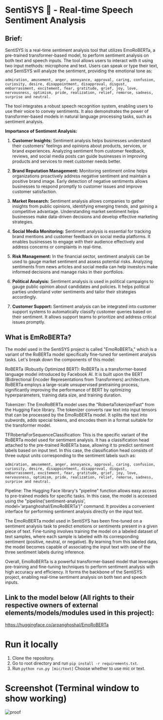 # SentiSYS 🤖 - Real-time Speech Sentiment Analysis

## Brief:
SentiSYS is a real-time sentiment analysis tool that utilizes EmoRoBERTa, a pre-trained transformer-based model, to perform sentiment analysis on both text and speech inputs. The tool allows users to interact with it using two input methods: microphone and text. Users can speak or type their text, and SentiSYS will analyze the sentiment, providing the emotional tone as:

`admiration, amusement, anger, annoyance, approval, caring, confusion, curiosity, desire, disappointment, disapproval, disgust, embarrassment, excitement, fear, gratitude, grief, joy, love, nervousness, optimism, pride, realization, relief, remorse, sadness, surprise and neutral.` 

The tool integrates a robust speech recognition system, enabling users to use their voice to convey sentiments. It also demonstrates the power of transformer-based models in natural language processing tasks, such as sentiment analysis.

**Importance of Sentiment Analysis:**

1. **Customer Insights:** Sentiment analysis helps businesses understand their customers' feelings and opinions about products, services, or brand experiences. Analyzing sentiment from customer feedback, reviews, and social media posts can guide businesses in improving products and services to meet customer needs better.

2. **Brand Reputation Management:** Monitoring sentiment online helps organizations proactively address negative sentiment and maintain a positive brand image. Early detection of negative sentiments allows businesses to respond promptly to customer issues and improve customer satisfaction.

3. **Market Research:** Sentiment analysis allows companies to gather insights from public opinions, identifying emerging trends, and gaining a competitive advantage. Understanding market sentiment helps businesses make data-driven decisions and develop effective marketing strategies.

4. **Social Media Monitoring:** Sentiment analysis is essential for tracking brand mentions and customer feedback on social media platforms. It enables businesses to engage with their audience effectively and address concerns or complaints in real-time.

5. **Risk Management:** In the financial sector, sentiment analysis can be used to gauge market sentiment and assess potential risks. Analyzing sentiments from news articles and social media can help investors make informed decisions and manage risks in their portfolios.

6. **Political Analysis:** Sentiment analysis is used in political campaigns to gauge public opinion about candidates and policies. It helps political parties understand voter sentiments and tailor their strategies accordingly.

7. **Customer Support:** Sentiment analysis can be integrated into customer support systems to automatically classify customer queries based on their sentiment. It allows support teams to prioritize and address critical issues promptly.

## What is EmRoBERTa?
The model used in the SentiSYS project is called "EmoRoBERTa," which is a variant of the RoBERTa model specifically fine-tuned for sentiment analysis tasks. Let's break down the components of this model:

RoBERTa (Robustly Optimized BERT): RoBERTa is a transformer-based language model introduced by Facebook AI. It is built upon the BERT (Bidirectional Encoder Representations from Transformers) architecture. RoBERTa employs a large-scale unsupervised pretraining process, significantly improving the performance of BERT by optimizing hyperparameters, training data size, and training duration.

Tokenizer: The EmoRoBERTa model uses the "RobertaTokenizerFast" from the Hugging Face library. The tokenizer converts raw text into input tensors that can be processed by the EmoRoBERTa model. It splits the text into subwords, adds special tokens, and encodes them in a format suitable for the transformer model.

TFRobertaForSequenceClassification: This is the specific variant of the RoBERTa model used for sentiment analysis. It has a classification head attached to the pre-trained RoBERTa base, allowing it to predict sentiment labels based on input text. In this case, the classification head consists of three output units corresponding to the sentiment labels such as:

`admiration, amusement, anger, annoyance, approval, caring, confusion, curiosity, desire, disappointment, disapproval, disgust, embarrassment, excitement, fear, gratitude, grief, joy, love, nervousness, optimism, pride, realization, relief, remorse, sadness, surprise and neutral.` 

Pipeline: The Hugging Face library's "pipeline" function allows easy access to pre-trained models for specific tasks. In this case, the model is accessed using the "pipeline('sentiment-analysis', model='arpanghoshal/EmoRoBERTa')" command. It provides a convenient interface for performing sentiment analysis directly on the input text.

The EmoRoBERTa model used in SentiSYS has been fine-tuned on a sentiment analysis task to predict emotions or sentiments present in a given piece of text. Fine-tuning involves training the model on a labeled dataset of text samples, where each sample is labeled with its corresponding sentiment (positive, neutral, or negative). By learning from this labeled data, the model becomes capable of associating the input text with one of the three sentiment labels during inference.

Overall, EmoRoBERTa is a powerful transformer-based model that leverages pre-training and fine-tuning techniques to perform sentiment analysis with high accuracy and efficiency. It forms the backbone of the SentiSYS project, enabling real-time sentiment analysis on both text and speech inputs.

## Link to the model below (All rights to their respective owners of external elements/models/modules used in this project):
https://huggingface.co/arpanghoshal/EmoRoBERTa

# Run it locally

1. Clone the repository.
2. Go to root directory and run `pip install -r requirements.txt`.
3. Run `python run.py [mic/text]` Choose whether to use mic or text.

# Screenshot (Terminal window to show working)
![proof](https://github.com/ManavvGarg/SentiSYS/assets/58691392/4f999bd9-bec1-4b1a-83f9-6ea672a50262)
